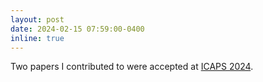 ```yaml
---
layout: post
date: 2024-02-15 07:59:00-0400
inline: true
---
```


Two papers I contributed to were accepted at <a href="https://icaps24.icaps-conference.org/">ICAPS 2024</a>.